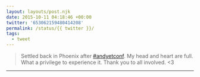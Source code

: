 ```yaml
---
layout: layouts/post.njk
date: 2015-10-11 04:18:46 +00:00
twitter: '653062159480414208'
permalink: /status/{{ twitter }}/
tags: 
  - tweet
---
```


> Settled back in Phoenix after [#andyetconf](https://twitter.com/hashtag/andyetconf). My head and heart are full. What a privilege to experience it. Thank you to all involved. &lt;3

---
